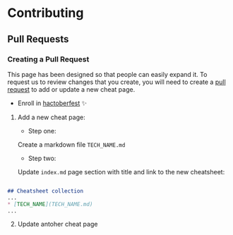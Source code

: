 # Contributing

## Pull Requests

### Creating a Pull Request

This page has been designed so that people can easily expand it.
To request us to review changes that you create, you will need to create a [pull request](https://www.digitalocean.com/community/tutorials/how-to-create-a-pull-request-on-github)
to add or update a new cheat page.

* Enroll in [hactoberfest](https://hacktoberfest.digitalocean.com/register) ✨

1) Add a new cheat page:
    * Step one:

    Create a markdown file `TECH_NAME.md`

    * Step two:

    Update `index.md` page section with title and link to the new cheatsheet:

```markdown

## Cheatsheet collection
...
* [TECH_NAME](TECH_NAME.md)
...
```

2) Update antoher cheat page